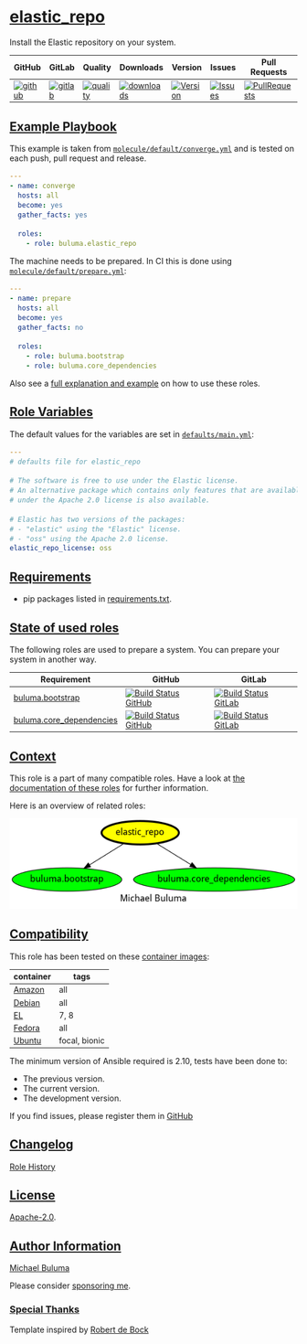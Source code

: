 # [elastic_repo](#elastic_repo)

Install the Elastic repository on your system.

|GitHub|GitLab|Quality|Downloads|Version|Issues|Pull Requests|
|------|------|-------|---------|-------|------|-------------|
|[![github](https://github.com/buluma/ansible-role-elastic_repo/workflows/Ansible%20Molecule/badge.svg)](https://github.com/buluma/ansible-role-elastic_repo/actions)|[![gitlab](https://gitlab.com/shadowwalker/ansible-role-elastic_repo/badges/master/pipeline.svg)](https://gitlab.com/shadowwalker/ansible-role-elastic_repo)|[![quality](https://img.shields.io/ansible/quality/58805)](https://galaxy.ansible.com/buluma/elastic_repo)|[![downloads](https://img.shields.io/ansible/role/d/58805)](https://galaxy.ansible.com/buluma/elastic_repo)|[![Version](https://img.shields.io/github/release/buluma/ansible-role-elastic_repo.svg)](https://github.com/buluma/ansible-role-elastic_repo/releases/)|[![Issues](https://img.shields.io/github/issues/buluma/ansible-role-elastic_repo.svg)](https://github.com/buluma/ansible-role-elastic_repo/issues/)|[![PullRequests](https://img.shields.io/github/issues-pr-closed-raw/buluma/ansible-role-elastic_repo.svg)](https://github.com/buluma/ansible-role-elastic_repo/pulls/)|

## [Example Playbook](#example-playbook)

This example is taken from [`molecule/default/converge.yml`](https://github.com/buluma/ansible-role-elastic_repo/blob/master/molecule/default/converge.yml) and is tested on each push, pull request and release.

```yaml
---
- name: converge
  hosts: all
  become: yes
  gather_facts: yes

  roles:
    - role: buluma.elastic_repo
```

The machine needs to be prepared. In CI this is done using [`molecule/default/prepare.yml`](https://github.com/buluma/ansible-role-elastic_repo/blob/master/molecule/default/prepare.yml):

```yaml
---
- name: prepare
  hosts: all
  become: yes
  gather_facts: no

  roles:
    - role: buluma.bootstrap
    - role: buluma.core_dependencies
```

Also see a [full explanation and example](https://buluma.github.io/how-to-use-these-roles.html) on how to use these roles.

## [Role Variables](#role-variables)

The default values for the variables are set in [`defaults/main.yml`](https://github.com/buluma/ansible-role-elastic_repo/blob/master/defaults/main.yml):

```yaml
---
# defaults file for elastic_repo

# The software is free to use under the Elastic license.
# An alternative package which contains only features that are available
# under the Apache 2.0 license is also available.

# Elastic has two versions of the packages:
# - "elastic" using the "Elastic" license.
# - "oss" using the Apache 2.0 license.
elastic_repo_license: oss
```

## [Requirements](#requirements)

- pip packages listed in [requirements.txt](https://github.com/buluma/ansible-role-elastic_repo/blob/master/requirements.txt).

## [State of used roles](#state-of-used-roles)

The following roles are used to prepare a system. You can prepare your system in another way.

| Requirement | GitHub | GitLab |
|-------------|--------|--------|
|[buluma.bootstrap](https://galaxy.ansible.com/buluma/bootstrap)|[![Build Status GitHub](https://github.com/buluma/ansible-role-bootstrap/workflows/Ansible%20Molecule/badge.svg)](https://github.com/buluma/ansible-role-bootstrap/actions)|[![Build Status GitLab](https://gitlab.com/shadowwalker/ansible-role-bootstrap/badges/master/pipeline.svg)](https://gitlab.com/shadowwalker/ansible-role-bootstrap)|
|[buluma.core_dependencies](https://galaxy.ansible.com/buluma/core_dependencies)|[![Build Status GitHub](https://github.com/buluma/ansible-role-core_dependencies/workflows/Ansible%20Molecule/badge.svg)](https://github.com/buluma/ansible-role-core_dependencies/actions)|[![Build Status GitLab](https://gitlab.com/shadowwalker/ansible-role-core_dependencies/badges/master/pipeline.svg)](https://gitlab.com/shadowwalker/ansible-role-core_dependencies)|

## [Context](#context)

This role is a part of many compatible roles. Have a look at [the documentation of these roles](https://buluma.github.io/) for further information.

Here is an overview of related roles:

![dependencies](https://raw.githubusercontent.com/buluma/ansible-role-elastic_repo/png/requirements.png "Dependencies")

## [Compatibility](#compatibility)

This role has been tested on these [container images](https://hub.docker.com/u/buluma):

|container|tags|
|---------|----|
|[Amazon](https://hub.docker.com/repository/docker/buluma/amazonlinux/general)|all|
|[Debian](https://hub.docker.com/repository/docker/buluma/debian/general)|all|
|[EL](https://hub.docker.com/repository/docker/buluma/enterpriselinux/general)|7, 8|
|[Fedora](https://hub.docker.com/repository/docker/buluma/fedora/general)|all|
|[Ubuntu](https://hub.docker.com/repository/docker/buluma/ubuntu/general)|focal, bionic|

The minimum version of Ansible required is 2.10, tests have been done to:

- The previous version.
- The current version.
- The development version.

If you find issues, please register them in [GitHub](https://github.com/buluma/ansible-role-elastic_repo/issues)

## [Changelog](#changelog)

[Role History](https://github.com/buluma/ansible-role-elastic_repo/blob/master/CHANGELOG.md)

## [License](#license)

[Apache-2.0](https://github.com/buluma/ansible-role-elastic_repo/blob/master/LICENSE).

## [Author Information](#author-information)

[Michael Buluma](https://buluma.github.io/)

Please consider [sponsoring me](https://github.com/sponsors/buluma).

### [Special Thanks](#special-thanks)

Template inspired by [Robert de Bock](https://github.com/robertdebock)
